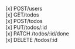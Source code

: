 [x] POST/users
<br>
[x] GET/todos
<br>
[x] POST/todos
<br>
[x] PUT/todos/:id
<br>
[x] PATCH /todos/:id/done
<br>
[x] DELETE /todos/:id
